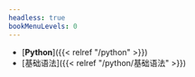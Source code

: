 ```yaml
---
headless: true
bookMenuLevels: 0
---
```


 - [**Python**]({{< relref "/python" >}})
 - [基础语法]({{< relref "/python/基础语法" >}})


